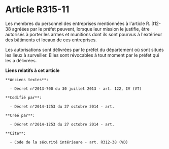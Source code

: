 # Article R315-11

Les membres du personnel des entreprises mentionnées à l'article R. 312-38 agréées par le préfet peuvent, lorsque leur
mission le justifie, être autorisés à porter les armes et munitions dont ils sont pourvus à l'extérieur des bâtiments et
locaux de ces entreprises. 

Les autorisations sont délivrées par le préfet du département où sont situés les lieux à surveiller. Elles sont révocables à
tout moment par le préfet qui les a délivrées.

**Liens relatifs à cet article**

	**Anciens textes**:

	  - Décret n°2013-700 du 30 juillet 2013 - art. 122, IV (VT)

	**Codifié par**:

	  - Décret n°2014-1253 du 27 octobre 2014 - art.

	**Créé par**:

	  - Décret n°2014-1253 du 27 octobre 2014 - art.

	**Cite**:

	  - Code de la sécurité intérieure - art. R312-38 (VD)
